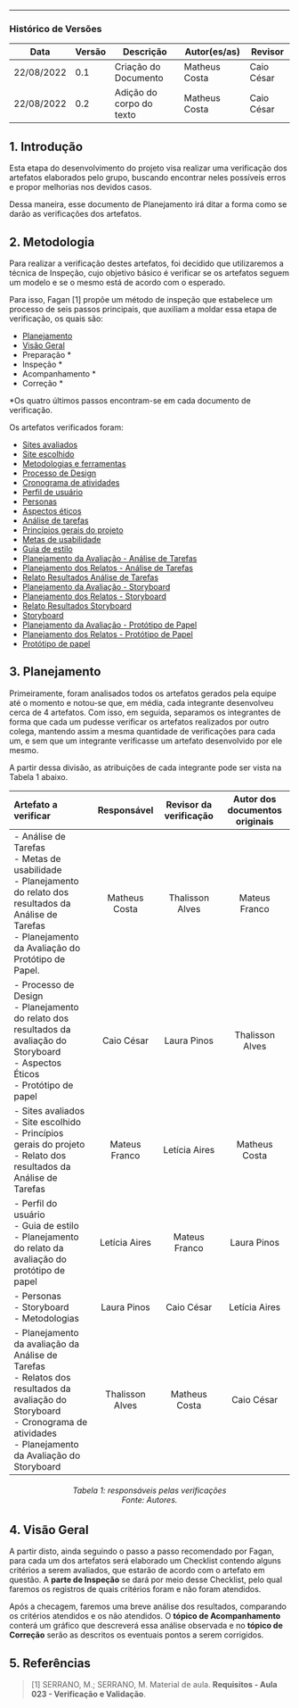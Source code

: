 ***

### Histórico de Versões

**Data** | **Versão** | **Descrição** | **Autor(es/as)** | **Revisor** |
--- | --- | --- | --- | --- |
22/08/2022 | 0.1 | Criação do Documento | Matheus Costa | Caio César
22/08/2022 | 0.2 | Adição do corpo do texto | Matheus Costa | Caio César

## 1. Introdução

Esta etapa do desenvolvimento do projeto visa realizar uma verificação dos artefatos elaborados pelo grupo, buscando encontrar neles possíveis erros e propor melhorias nos devidos casos.

Dessa maneira, esse documento de Planejamento irá ditar a forma como se darão as verificações dos artefatos.


## 2. Metodologia

Para realizar a verificação destes artefatos, foi decidido que utilizaremos a técnica de Inspeção, cujo objetivo básico é verificar se os artefatos seguem um modelo e se o mesmo está de acordo com o esperado.

Para isso, Fagan [1] propõe um método de inspeção que estabelece um processo de seis passos principais, que auxiliam a moldar essa etapa de verificação, os quais são:

- [Planejamento](#3-planejamento)
- [Visão Geral](#4-visão-geral)
- Preparação *
- Inspeção *
- Acompanhamento *
- Correção *

*Os quatro últimos passos encontram-se em cada documento de verificação.

Os artefatos verificados foram:

- [Sites avaliados](../planejamento/analiseSites/escolha-do-site.md)
- [Site escolhido](../planejamento/analiseSites/site-escolhido.md)
- [Metodologias e ferramentas](../planejamento/metodologia-e-processos.md)
- [Processo de Design](../planejamento/processo-de-design.md)
- [Cronograma de atividades](../planejamento/cronograma-de-atividades.md)
- [Perfil de usuário](../analise-de-requisitos/Perfil-de-usuario.md)
- [Personas](../analise-de-requisitos/personas.md)
- [Aspectos éticos](../analise-de-requisitos/aspectos-eticos.md)
- [Análise de tarefas](../analise-de-requisitos/analise-de-tarefas.md)
- [Princípios gerais do projeto](../analise-de-requisitos/principios-gerais.md)
- [Metas de usabilidade](../analise-de-requisitos/metas-de-usabilidade.md)
- [Guia de estilo](../analise-de-requisitos/guia-de-estilo.md)
- [Planejamento da Avaliação - Análise de Tarefas](../designAvalEDesenv/nivel1/analiseTarefas/planejamento-analise-tarefas.md)
- [Planejamento dos Relatos - Análise de Tarefas](../designAvalEDesenv/nivel1/analiseTarefas/planej-relato-result-analise-tarefas.md)
- [Relato Resultados Análise de Tarefas](../designAvalEDesenv/nivel1/analiseTarefas/relato-result-analise-tarefas.md)
- [Planejamento da Avaliação - Storyboard](../designAvalEDesenv/nivel1/storyboard/planejamento-da-avaliacao-do-storyboard.md)
- [Planejamento dos Relatos - Storyboard](../designAvalEDesenv/nivel1/storyboard/planej-relato-result-storyboard.md)
- [Relato Resultados Storyboard](../designAvalEDesenv/nivel1/storyboard/relato-da-avalia%C3%A7%C3%A3o-do-storyboard.md)
- [Storyboard](../designAvalEDesenv/nivel1/storyboard/storyboard.md)
- [Planejamento da Avaliação - Protótipo de Papel](../designAvalEDesenv/nivel2/prototPapel/planej-avaliacao-prototipo-papel.md)
- [Planejamento dos Relatos - Protótipo de Papel](../designAvalEDesenv/nivel2/prototPapel/relato_papel.md)
- [Protótipo de papel](../designAvalEDesenv/nivel2/prototPapel/planej-avaliacao-prototipo-papel.md)

## 3. Planejamento

Primeiramente, foram analisados todos os artefatos gerados pela equipe até o momento e notou-se que, em média, cada integrante desenvolveu cerca de 4 artefatos. Com isso, em seguida, separamos os integrantes de forma que cada um pudesse verificar os artefatos realizados por outro colega, mantendo assim a mesma quantidade de verificações para cada um, e sem que um integrante verificasse um artefato desenvolvido por ele mesmo.

A partir dessa divisão, as atribuições de cada integrante pode ser vista na Tabela 1 abaixo.

| Artefato a verificar | Responsável | Revisor da verificação | Autor dos documentos originais  |
| :------------------ | :---------: | :-----: | :---: |
| - Análise de Tarefas<br>- Metas de usabilidade<br>- Planejamento do relato dos resultados da Análise de Tarefas<br> - Planejamento da Avaliação do Protótipo de Papel.    |  Matheus Costa  | Thalisson Alves |  Mateus Franco   |
| - Processo de Design<br>- Planejamento do relato dos resultados da avaliação do Storyboard <br>- Aspectos Éticos <br> - Protótipo de papel |  Caio César | Laura Pinos |  Thalisson Alves   |
| - Sites avaliados <br>- Site escolhido<br>- Princípios gerais do projeto<br>- Relato dos resultados da Análise de Tarefas <br> |  Mateus Franco | Letícia Aires |  Matheus Costa |
| - Perfil do usuário <br>- Guia de estilo <br>- Planejamento do relato da avaliação do protótipo de papel  <br> |  Letícia Aires | Mateus Franco |  Laura Pinos |
| - Personas <br>- Storyboard <br>- Metodologias | Laura Pinos  | Caio César | Letícia Aires |
| - Planejamento da avaliação da Análise de Tarefas <br>- Relatos dos resultados da avaliação do Storyboard <br>- Cronograma de  atividades<br>- Planejamento da Avaliação do Storyboard | Thalisson Alves | Matheus Costa | Caio César |

<h6 align = "center">Tabela 1: responsáveis pelas verificações<br>Fonte: Autores. </h6>

## 4. Visão Geral

A partir disto, ainda seguindo o passo a passo recomendado por Fagan, para cada um dos artefatos será elaborado um Checklist contendo alguns critérios a serem avaliados, que estarão de acordo com o artefato em questão. A **parte de Inspeção** se dará por meio desse Checklist, pelo qual faremos os registros de quais critérios foram e não foram atendidos.

Após a checagem, faremos uma breve análise dos resultados, comparando os critérios atendidos e os não atendidos. O **tópico de Acompanhamento** conterá um gráfico que descreverá essa análise observada e no **tópico de Correção** serão as descritos os eventuais pontos a serem corrigidos.

## 5. Referências

> [1] SERRANO, M.; SERRANO, M. Material de aula. **Requisitos - Aula 023 - Verificação e Validação**.
